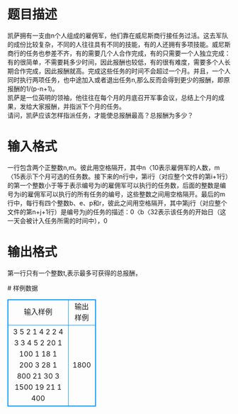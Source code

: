 # 

 
 # 题目描述 
<p>
凯萨拥有一支由n个人组成的雇佣军，他们靠在威尼斯商行接任务过活。这去军队的成份比较复杂，不同的人往往具有不同的技能，有的人还拥有多项技能。威尼斯商行的任务也参差不齐，有的需要几个人合作完成，有的只需要一个人独立完成：有的很简单，不需要耗多少时间，因此报酬也较低，有的很有难度，需要多个人长期合作完成，因此报酬就高。完成这些任务的时间不会超过一个月。并且，一个人同时执行两项任务，也中途加入或者退出任务n,那么反而会得到更少的报酬，即原报酬的1/(p-n+1)。<br>凯萨是一位英明的领袖，他往往在每个月的月底召开军事会议，总结上个月的成果，发给大家报酬，并指派下个月的任务。<br>请问，凯萨应该怎样指派任务，才能使总报酬最高？总报酬为多少？</p> 

 
 # 输入格式 
<p>
一行包含两个正整数n,m。彼此用空格隔开，其中n〈10表示雇佣军的人数，m〈15表示下个月可选的任务数。接下来的n行中，第i行（对应整个文件的第i+1行）的第一个整数小于等于表示编号为i的雇佣军可以执行的任务数，后面的整数是编号为i的雇佣军可以执行的所有任务的编号，这些整数之间用空格隔开。最后的m行中，每行有四个整数b、e、p和r，彼此之间用空格隔开，其中第j行（对应整个文件的第n+j+1行）是编号为j的任务的描述：0〈b〈32表示该任务的开始日（这一天会被计入任务所需的时间中），0<e〈32表示该任务的结束日（这一天也会被计入任务所需的时间中），p〈10表示该任务所需人数，0〈r〈100000表示该任务的报酬。</p> 

 
 # 输出格式 
<p>
第一行只有一个整数t,表示最多可获得的总报酬，</p> 
# 样例数据
<style>
        table,table tr th, table tr td { border:1px solid #0094ff; }
        table { width: 200px; min-height: 25px; line-height: 25px; text-align: center; border-collapse: collapse;}   
    </style>
<table>
	<tr>
		<td>输入样例</td>
		<td>输出样例</td>
	</tr>
<tr><td>3 5
2 1 4
2 2 4
3 3 4 5
2 20 1 100 
1 18 1 200 
3 28 1 800 
21 30 3 1500 
19 21 1 400 

</td><td>1800</td></tr></table>
